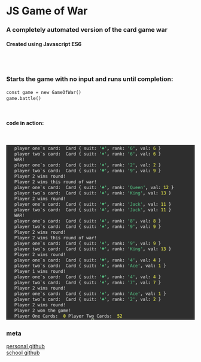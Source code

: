# JS Game of War
### <strong>A completely automated version of the card game war </strong>
#### Created using Javascript ES6
<br><br>

### Starts the game with no input and runs until completion:

```
const game = new GameOfWar()
game.battle()
```
<br>

#### code in action:
<br>

![](game-console.png)

### meta


[personal github](https://github.com/professrx/) <br>
[school github](git.generalassemb.ly/professrx)
